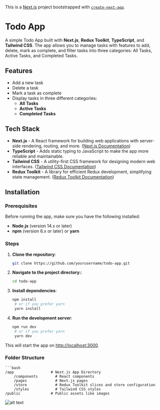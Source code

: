 This is a [Next.js](https://nextjs.org) project bootstrapped with [`create-next-app`](https://nextjs.org/docs/app/api-reference/cli/create-next-app).

# Todo App

A simple Todo App built with **Next.js**, **Redux Toolkit**, **TypeScript**, and **Tailwind CSS**. The app allows you to manage tasks with features to add, delete, mark as complete, and filter tasks into three categories: All Tasks, Active Tasks, and Completed Tasks.

## Features

- Add a new task
- Delete a task
- Mark a task as complete
- Display tasks in three different categories:
  - **All Tasks**
  - **Active Tasks**
  - **Completed Tasks**

## Tech Stack

- **Next.js** - A React framework for building web applications with server-side rendering, routing, and more. ([Next.js Documentation](https://nextjs.org/docs))
- **TypeScript** - Adds static typing to JavaScript to make the app more reliable and maintainable.
- **Tailwind CSS** - A utility-first CSS framework for designing modern web interfaces. ([Tailwind CSS Documentation](https://tailwindcss.com/docs/installation))
- **Redux Toolkit** - A library for efficient Redux development, simplifying state management. ([Redux Toolkit Documentation](https://redux-toolkit.js.org/))

## Installation

### Prerequisites

Before running the app, make sure you have the following installed:
- **Node.js** (version 14.x or later)
- **npm** (version 6.x or later) or **yarn**

### Steps

1. **Clone the repository**:

   ```bash
   git clone https://github.com/yourusername/todo-app.git

2. **Navigate to the project directory:**:

   ```bash
   cd todo-app

3. **Install dependencies**:

   ```bash
   npm install
    # or if you prefer yarn
    yarn install

4. **Run the development server**:

   ```bash
   npm run dev
    # or if you prefer yarn
    yarn dev

This will start the app on [http://localhost:3000](http://localhost:3000).

### Folder Structure

    ```bash
    /app                 # Next.js App Directory
        /components        # React components
        /pages             # Next.js pages
        /store             # Redux Toolkit slices and store configuration
        /styles            # Tailwind CSS styles
    /public              # Public assets like images



![alt text](image.png)